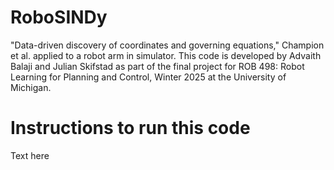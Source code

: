 # RoboSINDy

"Data-driven discovery of coordinates and governing equations," Champion et al. applied to a robot arm in simulator. 
This code is developed by Advaith Balaji and Julian Skifstad as part of the final project for ROB 498: Robot Learning for Planning and Control, Winter 2025 at the University of Michigan.

# Instructions to run this code

Text here
